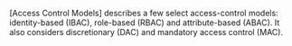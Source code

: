 [Access Control Models] describes a few select access-control models: 
identity-based (IBAC), role-based (RBAC) and attribute-based (ABAC). It also 
considers discretionary (DAC) and mandatory access control (MAC).
